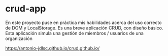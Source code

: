 # crud-app
En este proyecto puse en práctica mis habilidades acerca del uso correcto de DOM y LocalStorage. Es una breve aplicación CRUD, con diseño básico. 
Esta aplicación simula una gestión de miembros / usuarios de una organización 


https://antonio-jdlsc.github.io/crud.github.io/


